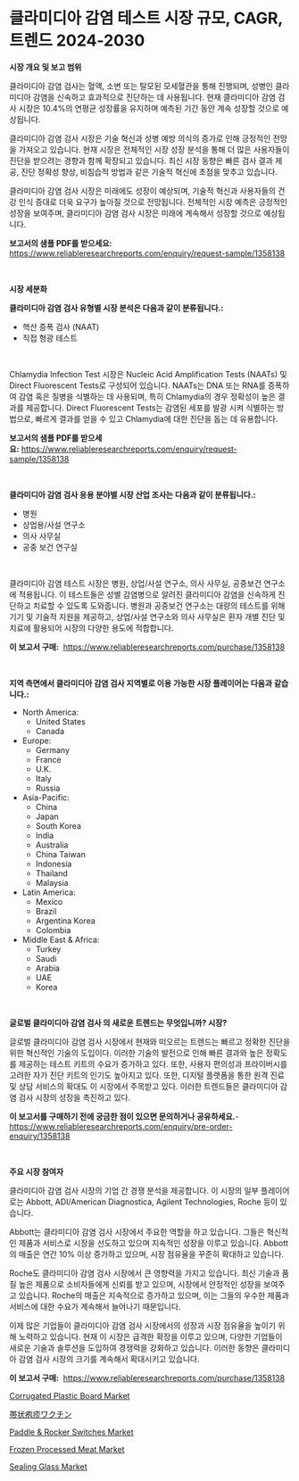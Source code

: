 <p><h1>클라미디아 감염 테스트 시장 규모, CAGR, 트렌드 2024-2030</h1></p><p><strong>시장 개요 및 보고 범위</strong></p>
<p><p>클라미디아 감염 검사는 혈액, 소변 또는 탈모된 모세혈관을 통해 진행되며, 성병인 클라미디아 감염을 신속하고 효과적으로 진단하는 데 사용됩니다. 현재 클라미디아 감염 검사 시장은 10.4%의 연평균 성장률을 유지하며 예측된 기간 동안 계속 성장할 것으로 예상됩니다. </p><p>클라미디아 감염 검사 시장은 기술 혁신과 성병 예방 의식의 증가로 인해 긍정적인 전망을 가져오고 있습니다. 현재 시장은 전체적인 시장 성장 분석을 통해 더 많은 사용자들이 진단을 받으려는 경향과 함께 확장되고 있습니다. 최신 시장 동향은 빠른 검사 결과 제공, 진단 정확성 향상, 비침습적 방법과 같은 기술적 혁신에 초점을 맞추고 있습니다. </p><p>클라미디아 감염 검사 시장은 미래에도 성장이 예상되며, 기술적 혁신과 사용자들의 건강 인식 증대로 더욱 요구가 높아질 것으로 전망됩니다. 전체적인 시장 예측은 긍정적인 성장을 보여주며, 클라미디아 감염 검사 시장은 미래에 계속해서 성장할 것으로 예상됩니다.</p></p>
<p><strong>보고서의 샘플 PDF를 받으세요:</strong> <a href="https://www.reliableresearchreports.com/enquiry/request-sample/1358138">https://www.reliableresearchreports.com/enquiry/request-sample/1358138</a></p>
<p>&nbsp;</p>
<p><strong>시장 세분화</strong></p>
<p><strong>클라미디아 감염 검사 유형별 시장 분석은 다음과 같이 분류됩니다.:</strong></p>
<p><ul><li>핵산 증폭 검사 (NAAT)</li><li>직접 형광 테스트</li></ul></p>
<p>&nbsp;</p>
<p><p>Chlamydia Infection Test 시장은 Nucleic Acid Amplification Tests (NAATs) 및 Direct Fluorescent Tests로 구성되어 있습니다. NAATs는 DNA 또는 RNA를 증폭하여 감염 혹은 질병을 식별하는 데 사용되며, 특히 Chlamydia의 경우 정확성이 높은 결과를 제공합니다. Direct Fluorescent Tests는 감염된 세포를 발광 시켜 식별하는 방법으로, 빠르게 결과를 얻을 수 있고 Chlamydia에 대한 진단을 돕는 데 유용합니다.</p></p>
<p><strong>보고서의 샘플 PDF를 받으세요:</strong>&nbsp;<a href="https://www.reliableresearchreports.com/enquiry/request-sample/1358138">https://www.reliableresearchreports.com/enquiry/request-sample/1358138</a></p>
<p>&nbsp;</p>
<p><strong> 클라미디아 감염 검사 응용 분야별 시장 산업 조사는 다음과 같이 분류됩니다.:</strong></p>
<p><ul><li>병원</li><li>상업용/사설 연구소</li><li>의사 사무실</li><li>공중 보건 연구실</li></ul></p>
<p>&nbsp;</p>
<p><p>클라미디아 감염 테스트 시장은 병원, 상업/사설 연구소, 의사 사무실, 공중보건 연구소에 적용됩니다. 이 테스트들은 성별 감염병으로 알려진 클라미디아 감염을 신속하게 진단하고 치료할 수 있도록 도와줍니다. 병원과 공중보건 연구소는 대량의 테스트를 위해 기기 및 기술적 지원을 제공하고, 상업/사설 연구소와 의사 사무실은 환자 개별 진단 및 치료에 활용되어 시장의 다양한 용도에 적합합니다.</p></p>
<p><strong>이 보고서 구매:</strong>&nbsp; <a href="https://www.reliableresearchreports.com/purchase/1358138">https://www.reliableresearchreports.com/purchase/1358138</a></p>
<p>&nbsp;</p>
<p><strong>지역 측면에서 클라미디아 감염 검사 지역별로 이용 가능한 시장 플레이어는 다음과 같습니다.:</strong></p>
<p><ul>
    <li>
        North America:
        <ul>
            <li>United States</li>
            <li>Canada</li>
        </ul>
    </li>
    <li>
        Europe:
        <ul>
            <li>Germany</li>
            <li>France</li>
            <li>U.K.</li>
            <li>Italy</li>
            <li>Russia</li>
        </ul>
    </li>
    <li>
        Asia-Pacific:
        <ul>
            <li>China</li>
            <li>Japan</li>
            <li>South Korea</li>
            <li>India</li>
            <li>Australia</li>
            <li>China Taiwan</li>
            <li>Indonesia</li>
            <li>Thailand</li>
            <li>Malaysia</li>
        </ul>
    </li>
    <li>
        Latin America:
        <ul>
            <li>Mexico</li>
            <li>Brazil</li>
            <li>Argentina Korea</li>
            <li>Colombia</li>
        </ul>
    </li>
    <li>
        Middle East & Africa:
        <ul>
            <li>Turkey</li>
            <li>Saudi</li>
            <li>Arabia</li>
            <li>UAE</li>
            <li>Korea</li>
        </ul>
    </li>
    </ul></p>
<p>&nbsp;</p>
<p><strong>글로벌 클라미디아 감염 검사 의 새로운 트렌드는 무엇입니까? 시장?</strong></p>
<p><p>글로벌 클라미디아 감염 검사 시장에서 현재와 떠오르는 트렌드는 빠르고 정확한 진단을 위한 혁신적인 기술의 도입이다. 이러한 기술의 발전으로 인해 빠른 결과와 높은 정확도를 제공하는 테스트 키트의 수요가 증가하고 있다. 또한, 사용자 편의성과 프라이버시를 고려한 자가 진단 키트의 인기도 높아지고 있다. 또한, 디지털 플랫폼을 통한 원격 진료 및 상담 서비스의 확대도 이 시장에서 주목받고 있다. 이러한 트렌드들은 클라미디아 감염 검사 시장의 성장을 촉진하고 있다.</p></p>
<p><strong>이 보고서를 구매하기 전에 궁금한 점이 있으면 문의하거나 공유하세요.</strong>- <a href="https://www.reliableresearchreports.com/enquiry/pre-order-enquiry/1358138">https://www.reliableresearchreports.com/enquiry/pre-order-enquiry/1358138</a></p>
<p>&nbsp;</p>
<p><strong>주요 시장 참여자</strong></p>
<p><p>클라미디아 감염 검사 시장의 기업 간 경쟁 분석을 제공합니다. 이 시장의 일부 플레이어로는 Abbott, ADI/American Diagnostica, Agilent Technologies, Roche 등이 있습니다.</p><p>Abbott는 클라미디아 감염 검사 시장에서 주요한 역할을 하고 있습니다. 그들은 혁신적인 제품과 서비스로 시장을 선도하고 있으며 지속적인 성장을 이루고 있습니다. Abbott의 매출은 연간 10% 이상 증가하고 있으며, 시장 점유율을 꾸준히 확대하고 있습니다.</p><p>Roche도 클라미디아 감염 검사 시장에서 큰 영향력을 가지고 있습니다. 최신 기술과 품질 높은 제품으로 소비자들에게 신뢰를 받고 있으며, 시장에서 안정적인 성장을 보여주고 있습니다. Roche의 매출은 지속적으로 증가하고 있으며, 이는 그들의 우수한 제품과 서비스에 대한 수요가 계속해서 늘어나기 때문입니다.</p><p>이제 많은 기업들이 클라미디아 감염 검사 시장에서의 성장과 시장 점유율을 높이기 위해 노력하고 있습니다. 현재 이 시장은 급격한 확장을 이루고 있으며, 다양한 기업들이 새로운 기술과 솔루션을 도입하여 경쟁력을 강화하고 있습니다. 이러한 동향은 클라미디아 감염 검사 시장의 크기를 계속해서 확대시키고 있습니다.</p></p>
<p><strong>이 보고서 구매:</strong>&nbsp;&nbsp;<a href="https://www.reliableresearchreports.com/purchase/1358138">https://www.reliableresearchreports.com/purchase/1358138</a></p>
<p><p><a href="https://github.com/RickHolmes3/Market-Research-Report-List-3/blob/main/corrugated-plastic-board-market.md">Corrugated Plastic Board Market</a></p><p><a href="https://github.com/cnnriuez22368/Market-Research-Report-List-1/blob/main/8808249193269.md">帯状疱疹ワクチン</a></p><p><a href="https://issuu.com/reportprime-2/docs/paddle-rocker-switches-market-size-2030.pptx">Paddle & Rocker Switches Market</a></p><p><a href="https://view.publitas.com/reportprime-1/frozen-processed-meat-market-furnish-information-about-market-size-market-share-market-dynamics-and-projections-spanning-from-2024-to-2031/">Frozen Processed Meat Market</a></p><p><a href="https://github.com/Krish2023na/Market-Research-Report-List-3/blob/main/sealing-glass-market.md">Sealing Glass Market</a></p></p>
